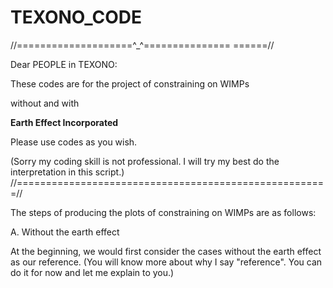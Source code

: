 # TEXONO_CODE

//====================^_^=============== ======//

Dear PEOPLE in TEXONO:

These codes are for the project of constraining on WIMPs  

without and with  

**Earth Effect Incorporated**

Please use codes as you wish.  

(Sorry my coding skill is not professional. I will try my best do the interpretation in this script.)
//======================================================//

The steps of producing the plots of constraining on WIMPs are as follows:

A. Without the earth effect

At the beginning, we would first consider the cases without the earth effect as our reference.
(You will know more about why I say "reference". You can do it for now and let me explain to you.)







